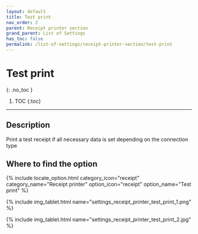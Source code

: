 ```yaml
---
layout: default
title: Test print
nav_order: 2
parent: Receipt printer section
grand_parent: List of Settings
has_toc: false
permalink: /list-of-settings/receipt-printer-section/test-print
---
```


# Test print
{: .no_toc }

1. TOC
{:toc}

---

## Description
Print a test receipt if all necessary data is set depending on the connection type

## Where to find the option
{% include locate_option.html category_icon="receipt" category_name="Receipt printer" option_icon="receipt" option_name="Test print" %}

{% include img_tablet.html name="settings_receipt_printer_test_print_1.png" %}

{% include img_tablet.html name="settings_receipt_printer_test_print_2.jpg" %}